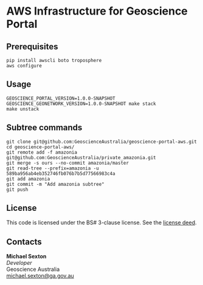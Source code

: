 # AWS Infrastructure for Geoscience Portal

## Prerequisites
```
pip install awscli boto troposphere
aws configure
```

## Usage
```
GEOSCIENCE_PORTAL_VERSION=1.0.0-SNAPSHOT GEOSCIENCE_GEONETWORK_VERSION=1.0.0-SNAPSHOT make stack
make unstack
```


## Subtree commands
```
git clone git@github.com:GeoscienceAustralia/geoscience-portal-aws.git
cd geoscience-portal-aws/
git remote add -f amazonia git@github.com:GeoscienceAustralia/private_amazonia.git
git merge -s ours --no-commit amazonia/master
git read-tree --prefix=amazonia -u 589ba956ab4eb352746fb076b7b5d77566983c4a
git add amazonia
git commit -m "Add amazonia subtree"
git push
```

## License
This code is licensed under the BS# 3-clause license. See the [license deed](LICENSE.txt).

## Contacts
**Michael Sexton**  
*Developer*  
Geoscience Australia  
<michael.sexton@ga.gov.au>  

